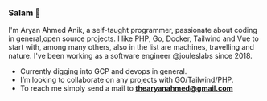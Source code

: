 ### Salam 👋
I'm Aryan Ahmed Anik, a self-taught programmer, passionate about coding in general,open source projects.
I like PHP, Go, Docker, Tailwind and Vue to start with, among many others, also in the list are machines, travelling and nature. I've been working as a software engineer @jouleslabs since 2018.

- Currently digging into GCP and devops in general.
- I’m looking to collaborate on any projects with GO/Tailwind/PHP.
- To reach me simply send a mail to **thearyanahmed@gmail.com**


